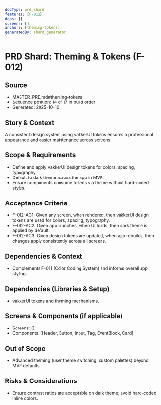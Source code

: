 ```yaml
---
docType: prd_shard
features: [F-012]
deps: []
screens: []
anchors: [theming-tokens]
generatedBy: shard_generator
---
```


# PRD Shard: Theming & Tokens (F-012)

## Source
- MASTER_PRD.md#theming-tokens
- Sequence position: 14 of 17 in build order
- Generated: 2025-10-10

## Story & Context
A consistent design system using vakkerUI tokens ensures a professional appearance and easier maintenance across screens.

## Scope & Requirements
- Define and apply vakkerUI design tokens for colors, spacing, typography.
- Default to dark theme across the app in MVP.
- Ensure components consume tokens via theme without hard-coded styles.

## Acceptance Criteria
- F-012-AC1: Given any screen, when rendered, then vakkerUI design tokens are used for colors, spacing, typography.
- F-012-AC2: Given app launches, when UI loads, then dark theme is applied by default.
- F-012-AC3: Given design tokens are updated, when app rebuilds, then changes apply consistently across all screens.

## Dependencies & Context
- Complements F-011 (Color Coding System) and informs overall app styling.

## Dependencies (Libraries & Setup)
- vakkerUI tokens and theming mechanisms.

## Screens & Components (if applicable)
- Screens: []
- Components: [Header, Button, Input, Tag, EventBlock, Card]

## Out of Scope
- Advanced theming (user theme switching, custom palettes) beyond MVP defaults.

## Risks & Considerations
- Ensure contrast ratios are acceptable on dark theme; avoid hard-coded inline colors.


